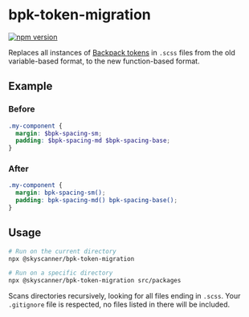# bpk-token-migration

[![npm version](https://badge.fury.io/js/%40skyscanner%2Fbpk-token-migration.svg)](https://badge.fury.io/js/%40skyscanner%2Fbpk-token-migration)

Replaces all instances of [Backpack tokens](https://github.com/Skyscanner/backpack-foundations) in `.scss` files from the old variable-based format, to the new function-based format.

## Example

### Before

```scss
.my-component {
  margin: $bpk-spacing-sm;
  padding: $bpk-spacing-md $bpk-spacing-base;
}
```

### After

```scss
.my-component {
  margin: bpk-spacing-sm();
  padding: bpk-spacing-md() bpk-spacing-base();
}
```

## Usage

```sh
# Run on the current directory
npx @skyscanner/bpk-token-migration

# Run on a specific directory
npx @skyscanner/bpk-token-migration src/packages
```

Scans directories recursively, looking for all files ending in `.scss`. Your `.gitignore` file is respected, no files listed in there will be included.
